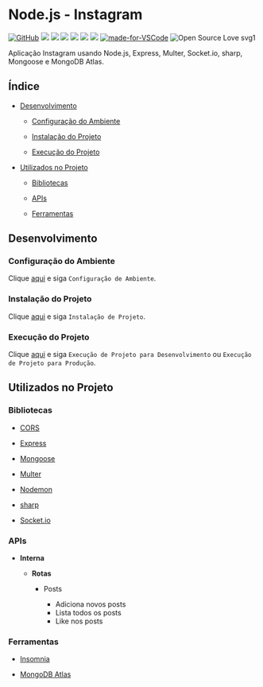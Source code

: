# Node.js - Instagram

[![GitHub](https://img.shields.io/github/license/mashape/apistatus.svg)](https://github.com/osvaldokalvaitir/nodejs-instagram/blob/master/LICENSE)
![](https://img.shields.io/github/package-json/v/osvaldokalvaitir/nodejs-instagram.svg)
![](https://img.shields.io/github/last-commit/osvaldokalvaitir/nodejs-instagram.svg?color=red)
![](https://img.shields.io/github/languages/top/osvaldokalvaitir/nodejs-instagram.svg?color=yellow)
![](https://img.shields.io/github/languages/count/osvaldokalvaitir/nodejs-instagram.svg?color=lightgrey)
![](https://img.shields.io/github/languages/code-size/osvaldokalvaitir/nodejs-instagram.svg)
![](https://img.shields.io/github/repo-size/osvaldokalvaitir/nodejs-instagram.svg?color=blueviolet)
[![made-for-VSCode](https://img.shields.io/badge/Made%20for-VSCode-1f425f.svg)](https://code.visualstudio.com/)
![Open Source Love svg1](https://badges.frapsoft.com/os/v1/open-source.svg?v=103)

Aplicação Instagram usando Node.js, Express, Multer, Socket.io, sharp, Mongoose e MongoDB Atlas.

## Índice

- [Desenvolvimento](#desenvolvimento)

  - [Configuração do Ambiente](#configuração-do-ambiente)

  - [Instalação do Projeto](#instalação-do-projeto)

  - [Execução do Projeto](#execução-do-projeto)

- [Utilizados no Projeto](#utilizados-no-projeto)

  - [Bibliotecas](#bibliotecas)

  - [APIs](#apis) 
  
  - [Ferramentas](#ferramentas)

## Desenvolvimento

### Configuração do Ambiente

Clique [aqui](https://github.com/osvaldokalvaitir/projects-settings/blob/master/README.md) e siga `Configuração de Ambiente`.

### Instalação do Projeto

Clique [aqui](https://github.com/osvaldokalvaitir/projects-settings/blob/master/nodejs/nodejs.md) e siga `Instalação de Projeto`.

### Execução do Projeto

Clique [aqui](https://github.com/osvaldokalvaitir/projects-settings/blob/master/nodejs/nodejs.md) e siga `Execução de Projeto para Desenvolvimento` ou `Execução de Projeto para Produção`.

## Utilizados no Projeto

### Bibliotecas

- [CORS](https://github.com/osvaldokalvaitir/projects-settings/blob/master/nodejs/libs/cors.md)

- [Express](https://github.com/osvaldokalvaitir/projects-settings/blob/master/nodejs/libs/express.md)

- [Mongoose](https://github.com/osvaldokalvaitir/projects-settings/blob/master/nodejs/libs/mongoose.md)

- [Multer](https://github.com/osvaldokalvaitir/projects-settings/blob/master/nodejs/libs/multer.md)

- [Nodemon](https://github.com/osvaldokalvaitir/projects-settings/blob/master/nodejs/libs/nodemon.md)

- [sharp](https://github.com/osvaldokalvaitir/projects-settings/blob/master/nodejs/libs/sharp.md)

- [Socket.io](https://github.com/osvaldokalvaitir/projects-settings/blob/master/nodejs/libs/socketio.md)

### APIs

- **Interna**

  - **Rotas**

    - Posts

      - Adiciona novos posts
      - Lista todos os posts
      - Like nos posts

### Ferramentas

- [Insomnia](https://github.com/osvaldokalvaitir/projects-settings/blob/master/api-client/insomnia.md)

- [MongoDB Atlas](https://github.com/osvaldokalvaitir/projects-settings/blob/master/database/mongodb/mongodb-atlas.md)
